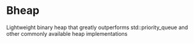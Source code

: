 # Bheap
Lightweight binary heap that greatly outperforms std::priority_queue and other commonly available heap implementations
